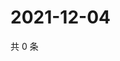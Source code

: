 # 2021-12-04

共 0 条

<!-- BEGIN WEIBO -->
<!-- 最后更新时间 Sat Dec 04 2021 06:11:13 GMT+0800 (China Standard Time) -->

<!-- END WEIBO -->
